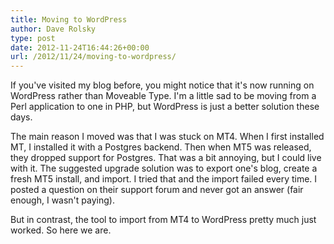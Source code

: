 ```yaml
---
title: Moving to WordPress
author: Dave Rolsky
type: post
date: 2012-11-24T16:44:26+00:00
url: /2012/11/24/moving-to-wordpress/
---
```

If you've visited my blog before, you might notice that it's now running on WordPress rather than Moveable Type. I'm a little sad to be moving from a Perl application to one in PHP, but WordPress is just a better solution these days.

The main reason I moved was that I was stuck on MT4. When I first installed MT, I installed it with a Postgres backend. Then when MT5 was released, they dropped support for Postgres. That was a bit annoying, but I could live with it. The suggested upgrade solution was to export one's blog, create a fresh MT5 install, and import. I tried that and the import failed every time. I posted a question on their support forum and never got an answer (fair enough, I wasn't paying).

But in contrast, the tool to import from MT4 to WordPress pretty much just worked. So here we are.